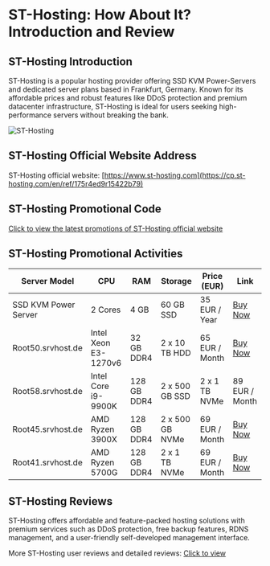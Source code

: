 # ST-Hosting: How About It? Introduction and Review

## ST-Hosting Introduction

ST-Hosting is a popular hosting provider offering SSD KVM Power-Servers and dedicated server plans based in Frankfurt, Germany. Known for its affordable prices and robust features like DDoS protection and premium datacenter infrastructure, ST-Hosting is ideal for users seeking high-performance servers without breaking the bank.

![ST-Hosting](https://github.com/user-attachments/assets/1fd9194f-2ce5-429d-a68b-ac9738a34d42)

## ST-Hosting Official Website Address

ST-Hosting official website: [https://www.st-hosting.com](https://cp.st-hosting.com/en/ref/175r4ed9r15422b79)

## ST-Hosting Promotional Code

[Click to view the latest promotions of ST-Hosting official website](https://cp.st-hosting.com/en/ref/175r4ed9r15422b79)

## ST-Hosting Promotional Activities

| Server Model         | CPU                  | RAM         | Storage                                | Price (EUR)    | Link                                      |
|----------------------|----------------------|-------------|----------------------------------------|----------------|-------------------------------------------|
| SSD KVM Power Server  | 2 Cores              | 4 GB        | 60 GB SSD                              | 35 EUR / Year  | [Buy Now](https://cp.st-hosting.com/en/ref/175r4ed9r15422b79) |
| Root50.srvhost.de     | Intel Xeon E3-1270v6 | 32 GB DDR4  | 2 x 10 TB HDD                          | 65 EUR / Month | [Buy Now](https://cp.st-hosting.com/en/ref/175r4ed9r15422b79) |
| Root58.srvhost.de     | Intel Core i9-9900K  | 128 GB DDR4 | 2 x 500 GB SSD | 2 x 1 TB NVMe          | 89 EUR / Month | [Buy Now](https://cp.st-hosting.com/en/ref/175r4ed9r15422b79) |
| Root45.srvhost.de     | AMD Ryzen 3900X      | 128 GB DDR4 | 2 x 500 GB NVMe                        | 69 EUR / Month | [Buy Now](https://cp.st-hosting.com/en/ref/175r4ed9r15422b79) |
| Root41.srvhost.de     | AMD Ryzen 5700G      | 128 GB DDR4 | 2 x 1 TB NVMe                          | 69 EUR / Month | [Buy Now](https://cp.st-hosting.com/en/ref/175r4ed9r15422b79) |

## ST-Hosting Reviews

ST-Hosting offers affordable and feature-packed hosting solutions with premium services such as DDoS protection, free backup features, RDNS management, and a user-friendly self-developed management interface.

More ST-Hosting user reviews and detailed reviews: [Click to view](https://cp.st-hosting.com/en/ref/175r4ed9r15422b79)
